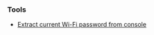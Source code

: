### Tools

* [Extract current Wi-Fi password from console](https://github.com/RReverser/WiFi-Password)

